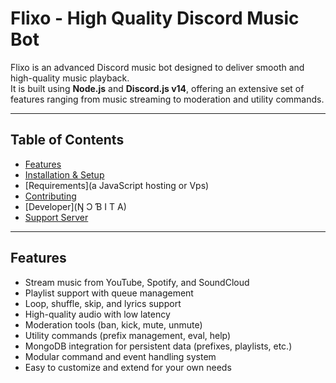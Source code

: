 # Flixo - High Quality Discord Music Bot

Flixo is an advanced Discord music bot designed to deliver smooth and high-quality music playback.  
It is built using **Node.js** and **Discord.js v14**, offering an extensive set of features ranging from music streaming to moderation and utility commands.

---

## Table of Contents
- [Features](#music)
- [Installation & Setup](src/flixo.js)
- [Requirements](a JavaScript hosting or Vps)
- [Contributing](#contributing)
- [Developer](Ŋ Ɔ Ɓ I T A)
- [Support Server](https://duscord.gg/coderZ)

---

## Features
- Stream music from YouTube, Spotify, and SoundCloud
- Playlist support with queue management
- Loop, shuffle, skip, and lyrics support
- High-quality audio with low latency
- Moderation tools (ban, kick, mute, unmute)
- Utility commands (prefix management, eval, help)
- MongoDB integration for persistent data (prefixes, playlists, etc.)
- Modular command and event handling system
- Easy to customize and extend for your own needs
